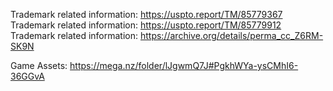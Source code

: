 Trademark related information: https://uspto.report/TM/85779367            
Trademark related information: https://uspto.report/TM/85779912              
Trademark related information: https://archive.org/details/perma_cc_Z6RM-SK9N      

Game Assets: https://mega.nz/folder/lJgwmQ7J#PgkhWYa-ysCMhI6-36GGvA
 

